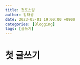 ```yaml
---
title: 첫포스팅
author: 강태경
date: 2023-05-01 19:00:00 +0900
categories: [Blogging]
tags: [글쓰기]
---
```

# 첫 글쓰기
